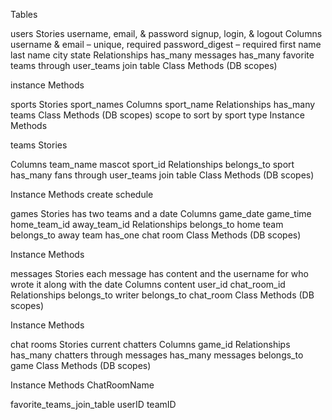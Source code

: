 Tables

users 
  Stories 
    username, email, & password 
    signup, login, & logout 
  Columns 
    username & email – unique, required 
    password_digest – required 
    first name 
    last name 
    city 
    state 
  Relationships 
    has_many messages 
    has_many favorite teams through user_teams join table
  Class Methods (DB scopes) 
  
  instance Methods

sports 
  Stories 
    sport_names 
  Columns 
    sport_name 
  Relationships 
    has_many teams 
  Class Methods (DB scopes) 
    scope to sort by sport type
  Instance Methods

teams 
  Stories 
  
  Columns 
    team_name 
    mascot 
    sport_id 
  Relationships 
    belongs_to sport 
    has_many fans through user_teams join table 
  Class Methods (DB scopes) 
  
  Instance Methods 
    create schedule

games 
  Stories 
    has two teams and a date 
  Columns 
    game_date 
    game_time 
    home_team_id 
    away_team_id 
  Relationships 
    belongs_to home team 
    belongs_to away team
    has_one chat room
  Class Methods (DB scopes) 
  
  Instance Methods
    

messages 
  Stories 
    each message has content and the username for who wrote it along with the date 
  Columns 
    content 
    user_id 
    chat_room_id 
  Relationships 
    belongs_to writer 
    belongs_to chat_room 
  Class Methods (DB scopes) 
  
  Instance Methods

chat rooms 
  Stories 
    current chatters 
  Columns
    game_id
  Relationships 
    has_many chatters through messages
    has_many messages
    belongs_to game
  Class Methods (DB scopes) 
  
  Instance Methods
    ChatRoomName

favorite_teams_join_table
  userID
  teamID